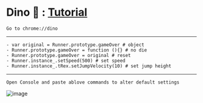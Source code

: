 
# Dino 🦕 : [Tutorial](https://fossbytes.com/hack-dinosaur-game-google-chrome/)

    Go to chrome://dino

----------------

    - var original = Runner.prototype.gameOver # object
    - Runner.prototype.gameOver = function (){} # no die
    - Runner.prototype.gameOver = original # reset
    - Runner.instance_.setSpeed(500) # set speed
    - Runner.instance_.tRex.setJumpVelocity(10) # set jump height

-----------------

    Open Console and paste ablove commands to alter default settings

![image](https://user-images.githubusercontent.com/50515418/233978844-d73bb30e-0b39-4c6f-866c-6b860bc4cbe8.png)
